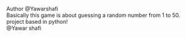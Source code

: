 Author @Yawarshafi
<br>
Basically this game is about guessing a random number from 1 to 50.
<br>
project based in python!
<br>
@Yawar shafi